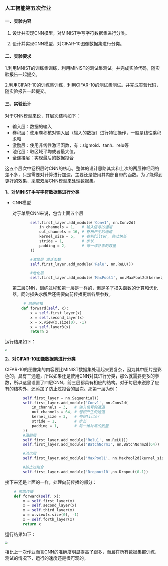 ### 人工智能第五次作业

#### 一、实验内容

1. 设计并实现CNN模型，对MINIST手写字符数据集进行分类。

2. 设计并实现CNN模型，对CIFAR-10图像数据集进行分类。

#### 二、实验要求

 1.利用MNIST的训练集训练，利用MINIST的测试集测试。并完成实验代码，随实验报告一起提交。

 2.利用CIFAR-10的训练集训练，利用CIFAR-10的测试集测试。并完成实验代码，随实验报告一起提交。

#### 三、实验设计

对于CNN模型来说，其层次结构如下：

- 输入层：数据的输入
- 卷积层：使用卷积核对输入层（输入的数据）进行特征操作，一般是线性乘积求和
- 激励层：使用非线性激活函数，有：sigmoid、tanh、relu等
- 池化层：取区域平均或者最大值。
- 全连接层：实现最后的数据拟合

这五个层次中卷积层时CNN的核心。整体的设计思路其实和上次的两层神经网络差不多，只是需要对计算进行加速，主要还是使用其内部自带的函数。为了能得到更好的效果，采取双层CNN模型来处理数据集。

**1、对MINIST手写字符数据集进行分类**

- CNN模型

  对于单层CNN来说，包含上面五个层

  ```python
          self.first_layer.add_module('Conv1', nn.Conv2d(
              in_channels = 1,   # 输入信号的通道
              out_channels = 16, # 卷积产生的通道
              kernel_size = 5,   # 卷积filter, 移动块长
              stride = 1,        # 步长
              padding = 2,       # 每一维补零的数量
          ))
  
          #激励层 激活函数
          self.first_layer.add_module('Relu', nn.ReLU())
  
          #池化层
          self.first_layer.add_module('MaxPool1', nn.MaxPool2d(kernel_size = 2))
  ```

  第二层CNN，训练过程和第一层是一样的，但是多了损失函数的计算和优化器，同时损失求解后还需要向前传播更新各层参数。

  ```python
       # 前向传播
      def forward(self, x):
          x = self.first_layer(x)
          x = self.second_layer(x)
          x = x.view(x.size(0), -1)
          x = self.layer3(x)
          return x
  ```

运行结果如下：

<img src="/Users/apple/Desktop/assets/屏幕快照 2019-12-22 下午5.46.41.png" style="zoom:40%;" />

**2、对CIFAR-10图像数据集进行分类**

CIFAR-10的图像集的内容要比MINIST数据集处理起来要复杂，因为其中图片是彩色的，具有三通道，所以如果还是使用CNN对其进行分类，那么就需要更多的参数，所以这里设置了四层CNN，前三层都具有相应的结构。对于每层来说除了应有的结构外，还添加了防止过拟合的层次。那第一层为例：

```python
        self.first_layer = nn.Sequential()
        self.first_layer.add_module('Conv1', nn.Conv2d(
            in_channels = 3,   # 输入信号的通道
            out_channels = 64, # 卷积产生的通道
            kernel_size = 3,   # 卷积filter
            stride = 1,        # 步长
            padding = 1,       # 每一维补零的数量
        ))
        #激励层
        self.first_layer.add_module('Relu1', nn.ReLU())
        self.first_layer.add_module('BatchNorm1', nn.BatchNorm2d(64))

        #池化层
        self.first_layer.add_module('MaxPool1', nn.MaxPool2d(kernel_size = 2))

        #防止过拟合
        self.first_layer.add_module('Dropout10',nn.Dropout(0.1))
```

接下来还是上面的一样，处理向前传播的部分：

```python
    # 前向传播
    def forward(self, x):
        x = self.first_layer(x)
        x = self.second_layer(x)
        x = self.third_layer(x)
        x = x.view(x.size(0), -1)
        x = self.forth_layer(x)
        return x
```

运行结果如下：


<img src="/Users/apple/Desktop/assets/屏幕快照 2019-12-22 下午8.47.39.png" style="zoom:50%;" />

相比上一次作业而言CNN的准确度明显提高了跟多，而且在所有数据集都训练、测试的情况下，运行的速度还是很可观的。